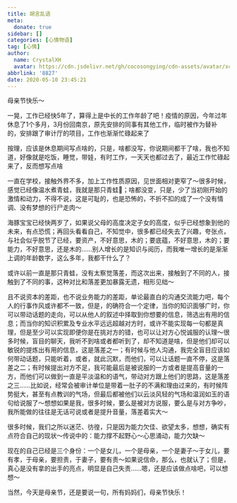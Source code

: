 ```yaml
---
title: 胡言乱语
meta:
  donate: true
sidebar: []
categories: [心情物语]
tag: [心情]
author:
  name: CrystalXH
  avatar: https://cdn.jsdelivr.net/gh/cocosongying/cdn-assets/avatar/xcf.jpg
abbrlink: '8827'
date: 2020-05-10 23:45:21
---
```


母亲节快乐～

<!-- more -->

一晃，工作已经快5年了，算得上是中长的工作年龄了吧！疫情的原因，今年过年休息了1个多月，3月份回南京，原先安排的同事有其他工作，临时被作为替补的，安排跟了审计厅的项目，工作也渐渐忙碌起来了
      
按理，应该是休息期间写点啥的，只是，啥都没写，你说期间都干了啥，我也不知道，好像就是吃饭，睡觉，带娃，有时工作，一天天也都过去了，最近工作忙碌起来了，反而想写点啥

一直在学校，接触外界不多，加上工作性质原因，见世面相对更窄了～很多时候，感觉已经像温水煮青蛙，我就是那只青蛙🐸；啥都没变，只是，少了当初刚开始的激情和动力，不得不说，这是可耻的，也是恐怖的，不折不扣的成了一个没有情调、没有梦想的行尸走肉～

海豚宝宝已经快两岁了，如果说父母的高度决定子女的高度，似乎已经想象到他的未来，有点恐慌；再回头看看自己，不知觉中，很多都已经失去了兴趣，夸张点，与社会似乎脱节了已经，要资产，不好意思，木的；要底蕴，不好意思，木的；要能力，不好意思，还是木的……别人增长的是知识与阅历，而我唯一增长的是渐渐上调的年龄数字，这么多年，我都干什么了？

或许以前一直是那只青蛙，没有太察觉落差，而这次出来，接触到了不同的人，接触到了不同的事，这种对比和落差更加暴露无遗，相形见绌～   

且不说资本的差距，也不说业务能力的差距，单论最直白的沟通交流能力吧，每个人的行事作风或许都不一致，但是，的确符合一个定律，当你的知识面够广时，你可以带动话题的走向，可以从他人的叙述中择取到你想要的信息，筛选出有用的信息；而当你的知识积累及专业水平远远超越对方时，或许不能实现每一句都是真理，但是至少可以实现即便你是在挑对方的错，也可以让对方心悦诚服的认理～很多时候，盲目的聊天，我听不到啥或者都听到了，却不知道是啥，但是他们却可以敏锐的提炼出有用的信息，这是落差之一；有时候与他人沟通，我完全盲目应该如何带动话题，只能听着，或者，就此沉默，而他们，可以让话题一直不停，这是落差之二；有时候提出对方不足，我可能最后是被说服的一方或者是提高音量的一方，而他们可以做到一直是平淡温和的语气，带动对方跟上他们的思路，这是落差之三……比如说，经常会被审计单位是带着一肚子的不满和理由过来的，有时候阵势挺大，甚至有点教训的气场，但最后都被他们以云淡风轻的气场和温润如玉的语句给说服了～想想如果是我，很多时候，要么是被对方说服，要么是与对方争吵，我所能做的往往是无话可说或者是提升音量，落差着实大～

很多时候，我们之所以迷茫、彷徨，只是因为能力欠佳、欲望太多，想想，确实有点符合自己的现状～传说中的：能力撑不起野心～心思涌动，能力欠缺～

现在的自己已经是三个身份：一个是女儿，一个是母亲，一个是妻子～于女儿，要有孝，于母亲，要担责，于妻子，要有责～如果说信命，那么，也就认了；但是，真心是没有拿的出手的亮点，明显是自己失责……嗯，还是应该做点啥吧，可以想想～

当然，今天是母亲节，还是要说一句，所有妈妈们，母亲节快乐！
